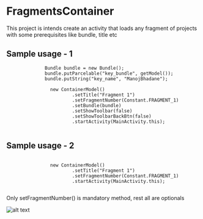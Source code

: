 # FragmentsContainer
This project is intends create an activity that loads any fragment of projects with some prerequisites like bundle, title etc


Sample usage - 1
----------------------
```
              Bundle bundle = new Bundle();
              bundle.putParcelable("key_bundle", getModel());
              bundle.putString("key_name", "ManojBhadane");

                new ContainerModel()
                        .setTitle("Fragment 1")
                        .setFragmentNumber(Constant.FRAGMENT_1)
                        .setBundle(bundle)
                        .setShowToolbar(false)
                        .setShowToolbarBackBtn(false)
                        .startActivity(MainActivity.this);
                        
 ```

Sample usage - 2
----------------------
```
              
                new ContainerModel()
                        .setTitle("Fragment 1")
                        .setFragmentNumber(Constant.FRAGMENT_1)        
                        .startActivity(MainActivity.this);
                        
 ```

 Only setFragmentNumber() is mandatory method, rest all are optionals
                        
                        


![alt text](https://github.com/manojbhadane/FragmentsContainer/blob/master/desk1.png)
